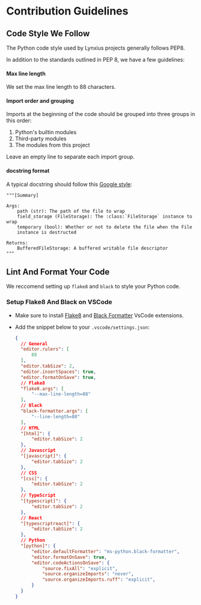 # Contribution Guidelines

## Code Style We Follow

The Python code style used by Lynxius projects generally follows PEP8.

In addition to the standards outlined in PEP 8, we have a few guidelines:

#### Max line length

We set the max line length to 88 characters.

#### Import order and grouping

Imports at the beginning of the code should be grouped into three groups in this order:

1. Python's builtin modules
2. Third-party modules
3. The modules from this project

Leave an empty line to separate each import group.

#### docstring format

 A typical docstring should follow this [Google style](http://google.github.io/styleguide/pyguide.html#381-docstrings):

    """[Summary]

    Args:
        path (str): The path of the file to wrap
        field_storage (FileStorage): The :class:`FileStorage` instance to wrap
        temporary (bool): Whether or not to delete the file when the File
        instance is destructed

    Returns:
        BufferedFileStorage: A buffered writable file descriptor
    """

## Lint And Format Your Code

We reccomend setting up `flake8` and `black` to style your Python code.

### Setup Flake8 And Black on VSCode

* Make sure to install [Flake8](https://marketplace.visualstudio.com/items?itemName=ms-python.flake8) and [Black Formatter](https://marketplace.visualstudio.com/items?itemName=ms-python.black-formatter) VsCode extensions.

* Add the snippet below to your `.vscode/settings.json`:

  ```json
  {
    // General
    "editor.rulers": [
        88
    ],
    "editor.tabSize": 2,
    "editor.insertSpaces": true,
    "editor.formatOnSave": true,
    // Flake8
    "flake8.args": [
        "--max-line-length=88"
    ],
    // Black
    "black-formatter.args": [
        "--line-length=88"
    ],
    // HTML
    "[html]": {
        "editor.tabSize": 2
    },
    // Javascript
    "[javascript]": {
        "editor.tabSize": 2
    },
    // CSS
    "[css]": {
        "editor.tabSize": 2
    },
    // TypeScript
    "[typescript]": {
        "editor.tabSize": 2
    },
    // React
    "[typescriptreact]": {
        "editor.tabSize": 2
    },
    // Python
    "[python]": {
        "editor.defaultFormatter": "ms-python.black-formatter",
        "editor.formatOnSave": true,
        "editor.codeActionsOnSave": {
            "source.fixAll": "explicit",
            "source.organizeImports": "never",
            "source.organizeImports.ruff": "explicit",
        }
    }
  }
  ```